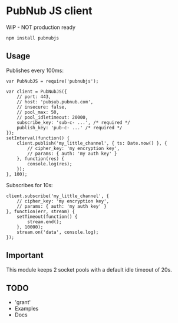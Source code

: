 # PubNub JS client

WIP - NOT production ready

	npm install pubnubjs

## Usage

Publishes every 100ms:

	var PubNubJS = require('pubnubjs');

	var client = PubNubJS({
		// port: 443,
		// host: 'pubsub.pubnub.com',
		// insecure: false,
		// pool_max: 50,
		// pool_idletimeout: 20000,
		subscribe_key: 'sub-c- ...', /* required */
		publish_key: 'pub-c- ...' /* required */
	});
	setInterval(function() {
		client.publish('my_little_channel', { ts: Date.now() }, {
			// cipher_key: 'my encryption key',
			// params: { auth: 'my auth key' }
		}, function(res) {
			console.log(res);
		});
	}, 100);


Subscribes for 10s:

	client.subscribe('my_little_channel', {
		// cipher_key: 'my encryption key',
		// params: { auth: 'my auth key' }
	}, function(err, stream) {
		setTimeout(function() {
			stream.end();
		}, 10000);
		stream.on('data', console.log);
	});


## Important

This module keeps 2 socket pools with a default idle timeout of 20s.

## TODO

* 'grant'
* Examples
* Docs
